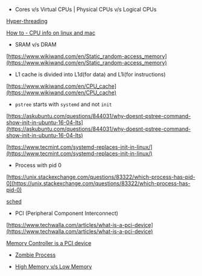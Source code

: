 - Cores v/s Virtual CPUs | Physical CPUs v/s Logical CPUs

[Hyper-threading](https://www.wikiwand.com/en/Hyper-threading)

[How to - CPU info on linux and mac](http://www.noktec.be/archives/1325)

- SRAM v/s DRAM

[https://www.wikiwand.com/en/Static_random-access_memory](https://www.wikiwand.com/en/Static_random-access_memory)

- L1 cache is divided into L1d(for data) and L1i(for instructions)

[https://www.wikiwand.com/en/CPU_cache](https://www.wikiwand.com/en/CPU_cache)

- `pstree` starts with `systemd` and not `init`

[https://askubuntu.com/questions/844031/why-doesnt-pstree-command-show-init-in-ubuntu-16-04-lts](https://askubuntu.com/questions/844031/why-doesnt-pstree-command-show-init-in-ubuntu-16-04-lts)

[https://www.tecmint.com/systemd-replaces-init-in-linux/](https://www.tecmint.com/systemd-replaces-init-in-linux/)

- Process with pid 0

[https://unix.stackexchange.com/questions/83322/which-process-has-pid-0](https://unix.stackexchange.com/questions/83322/which-process-has-pid-0)

[sched](http://man7.org/linux/man-pages/man7/sched.7.html)

- PCI (Peripheral Component Interconnect)

[https://www.techwalla.com/articles/what-is-a-pci-device](https://www.techwalla.com/articles/what-is-a-pci-device)

[Memory Controller is a PCI device](https://www.wikiwand.com/en/Memory_controller)

- [Zombie Process](https://www.wikiwand.com/en/Zombie_process)

- [High Memory v/s Low Memory](https://unix.stackexchange.com/questions/4929/what-are-high-memory-and-low-memory-on-linux)
